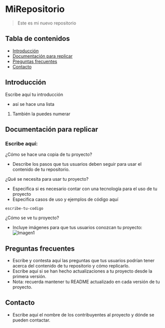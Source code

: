 # MiRepositorio
> Este es mi nuevo repositorio

## Tabla de contenidos 
* [Introducción](#introduccion)
* [Documentación para replicar](#documentacion)
* [Preguntas frecuentes](#preguntas)
* [Contacto](#contacto)

## Introducción <a name = "introduccion"></a>
Escribe aquí tu introducción
- así se hace una lista 

1. También la puedes numerar


## Documentación para replicar <a name="replicar"></a> 
  ### Escribe aquí:
  ¿Cómo se hace una copia de tu proyecto?
  - Describe los pasos que tus usuarios deben seguir para usar el contenido de  tu repositorio.

  ¿Qué se necesita para usar tu proyecto?
  - Especifica si es necesario contar con una tecnología para el uso de tu proyecto
  - Especifica casos de uso y ejemplos de código aquí
 
   `escribe-tu-codigo`

  ¿Cómo se ve tu proyecto?
  - Incluye imágenes para que tus usuarios conozcan tu proyecto:
  ![Imagen1](https://user-images.githubusercontent.com/69361149/160888732-44fef9de-b60b-43e3-ba1e-1bf1ae004b52.png)

## Preguntas frecuentes <a name="preguntas"></a> 
- Escribe y contesta aquí las preguntas que tus usuarios podrían tener acerca del contenido de tu repositorio y cómo replicarlo.
- Escribe aquí si se han hecho actualizaciones a tu proyecto desde la primera versión.
- Nota: recuerda mantener tu README actualizado en cada versión de tu proyecto.

## Contacto 
- Escribe aquí el nombre de los contribuyentes al proyecto y dónde se pueden contactar.

